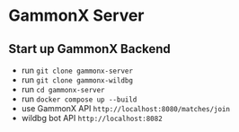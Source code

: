 # GammonX Server

## Start up GammonX Backend
- run `git clone gammonx-server`
- run `git clone gammonx-wildbg`
- run `cd gammonx-server`
- run `docker compose up --build`
- use GammonX API `http://localhost:8080/matches/join`
- wildbg bot API `http://localhost:8082`